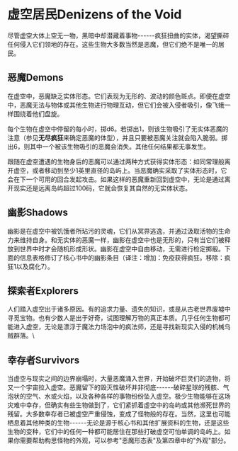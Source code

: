 # 虚空居民Denizens of the Void

尽管虚空大体上空无一物，黑暗中却潜藏着事物------疯狂扭曲的实体，渴望撕碎任何侵入它们领地的存在。这些生物大多数当然是恶魔，但它们绝不是唯一的居民。

## 恶魔Demons

在虚空中，恶魔缺乏实体形态。它们表现为无形的、波动的颜色斑点。即便在虚空中，恶魔无法与物体或其他生物进行物理互动，但它们会被入侵者吸引，像飞蛾一样围绕着他们盘旋。

每个生物在虚空中停留的每小时，掷d6。若掷出1，则该生物吸引了无实体恶魔的注意（参见**无尽疯狂**来确定恶魔的体型），并且只要被恶魔关注就会陷入脆弱。掷出6，则其中一个被该生物吸引的恶魔会消失。其他任何结果都无事发生。

跟随在虚空遭遇的生物身后的恶魔可以通过两种方式获得实体形态：如同常理般离开虚空，或者移动到至少1英里直径的岛屿上。当恶魔确实采取了实体形态时，它会在下一个可用的回合发起攻击。如果这样的恶魔重新回到虚空中，无论是通过离开现实还是远离岛屿超过100码，它就会恢复其自然的无实体状态。

## 幽影Shadows

幽影是在虚空中被饥饿者所玷污的灵魂，它们从冥界逃逸，并通过汲取活物的生命力来维持自身。和无实体的恶魔一样，幽影在虚空中也是无形的，只有当它们被释放到世界中时才会随机形成形状。幽影在虚空中自由移动，无需进行检定掷骰。下面的信息表格修订了核心书中的幽影条目（译注：增加：免疫获得疯狂。移除：疯狂1以及腐化7）。

## 探索者Explorers 

人们踏入虚空出于诸多原因。有的追求力量、遗失的知识，或是从古老世界废墟中寻觅宝物。也有少数人是出于好奇，试图理解万物的真正本质。几乎任何生物都可能进入虚空，无论是漂浮于魔法力场泡中的疯法师，还是寻找新现实入侵的机械乌贼群落。\

## 幸存者Survivors 

当虚空与现实之间的边界崩塌时，大量恶魔涌入世界，开始破坏巨灵们的造物，将又一个宇宙拉入虚空。恶魔留下的毁灭性破坏并非彻底------破碎星球的残骸、气泡状的空气、水或火焰，以及各种各样的事物纷纷坠入虚空。极少生物能够在这场灾难中幸存，但确实有些生物做到了，它们紧抓着虚空中的岛屿或其他濒死世界的残留。大多数幸存者已被虚空严重侵蚀，变成了怪物般的存在。当然，这里也可能栖息着其他种类的生物------无论是源于核心书和其他扩展资料的生物，还是这些生物的变种，它们中的任何一种都可能居住在那些打破虚空可怕单调的岛屿上。如果你需要帮助构思怪物的外观，可以参考"恶魔形态表"及第四章中的"外观"部分。
